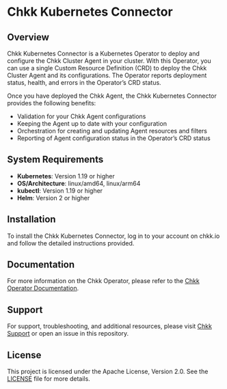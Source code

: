 # Chkk Kubernetes Connector

## Overview

Chkk Kubernetes Connector is a Kubernetes Operator to deploy and configure the Chkk Cluster Agent in your cluster. With this Operator, you can use a single Custom Resource Definition (CRD) to deploy the Chkk Cluster Agent and its configurations. The Operator reports deployment status, health, and errors in the Operator’s CRD status.

Once you have deployed the Chkk Agent, the Chkk Kubernetes Connector provides the following benefits:

- Validation for your Chkk Agent configurations
- Keeping the Agent up to date with your configuration
- Orchestration for creating and updating Agent resources and filters
- Reporting of Agent configuration status in the Operator’s CRD status

## System Requirements
- **Kubernetes**: Version 1.19 or higher
- **OS/Architecture**: linux/amd64, linux/arm64
- **kubectl**: Version 1.19 or higher
- **Helm**: Version 2 or higher

## Installation
To install the Chkk Kubernetes Connector, log in to your account on chkk.io and follow the detailed instructions provided.

## Documentation
For more information on the Chkk Operator, please refer to the [Chkk Operator Documentation](helm/chkk-operator/README.md).

## Support
For support, troubleshooting, and additional resources, please visit [Chkk Support](https://www.chkk.io/) or open an issue in this repository.


## License
This project is licensed under the Apache License, Version 2.0. See the [LICENSE](LICENSE) file for more details.
